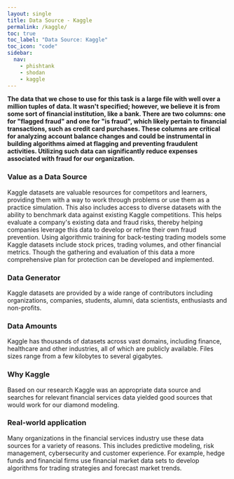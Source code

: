 ```yaml
---
layout: single
title: Data Source - Kaggle
permalink: /kaggle/
toc: true
toc_label: "Data Source: Kaggle"
toc_icon: "code"
sidebar:
  nav:
    - phishtank
    - shodan
    - kaggle
---
```

**The data that we chose to use for this task is a large file with well over a million tuples of data. It wasn't specified; however, we believe it is from some sort of financial institution, like a bank. There are two columns: one for "flagged fraud" and one for "is fraud", which likely pertain to financial transactions, such as credit card purchases. These columns are critical for analyzing account balance changes and could be instrumental in building algorithms aimed at flagging and preventing fraudulent activities. Utilizing such data can significantly reduce expenses associated with fraud for our organization.**

### Value as a Data Source
Kaggle datasets are valuable resources for competitors and learners, providing them with a way to work through problems or use them as a practice simulation. This also includes access to diverse datasets with the ability to benchmark data against existing Kaggle competitions. This helps evaluate a company's existing data and fraud risks, thereby helping companies leverage this data to develop or refine their own fraud prevention. Using algorithmic training for back-testing trading models some Kaggle datasets include stock prices, trading volumes, and other financial metrics. Though the gathering and evaluation of this data a more comprehensive plan for protection can be developed and implemented.

### Data Generator
Kaggle datasets are provided by a wide range of contributors including organizations, companies, students, alumni, data scientists, enthusiasts and non-profits. 

### Data Amounts
Kaggle has thousands of datasets across vast domains, including finance, healthcare and other industries, all of which are publicly available. Files sizes range from a few kilobytes to several gigabytes.

### Why Kaggle
Based on our research Kaggle was an appropriate data source and searches for relevant financial services data yielded good sources that would work for our diamond modeling.

### Real-world application
Many organizations in the financial services industry use these data sources for a variety of reasons. This includes predictive modeling, risk management, cybersecurity and customer experience. For example, hedge funds and financial firms use financial market data sets to develop algorithms for trading strategies and forecast market trends.